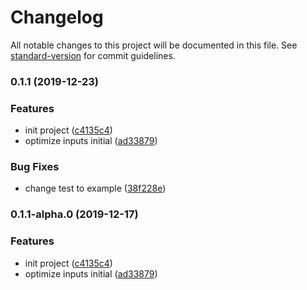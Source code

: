 # Changelog

All notable changes to this project will be documented in this file. See [standard-version](https://github.com/conventional-changelog/standard-version) for commit guidelines.

### 0.1.1 (2019-12-23)


### Features

* init project ([c4135c4](https://github.com/serverless-components/tencent-flask/commit/c4135c41512d68203eca2aedd63b4be5f8960e84))
* optimize inputs initial ([ad33879](https://github.com/serverless-components/tencent-flask/commit/ad33879fb81f15815789f70980857143d7427389))


### Bug Fixes

* change test to example ([38f228e](https://github.com/serverless-components/tencent-flask/commit/38f228e7578c30f0e609955204944c0118a811c2))

### 0.1.1-alpha.0 (2019-12-17)


### Features

* init project ([c4135c4](https://github.com/serverless-tencent/tencent-flask/commit/c4135c41512d68203eca2aedd63b4be5f8960e84))
* optimize inputs initial ([ad33879](https://github.com/serverless-tencent/tencent-flask/commit/ad33879fb81f15815789f70980857143d7427389))
